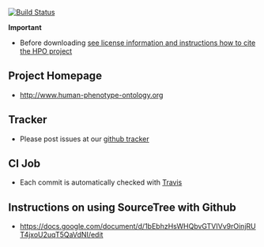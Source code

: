 [![Build Status](https://travis-ci.org/obophenotype/human-phenotype-ontology.svg?branch=master)](https://travis-ci.org/obophenotype/human-phenotype-ontology)



**Important**

 * Before downloading [see license information and instructions how to cite the HPO project](http://human-phenotype-ontology.github.io/license.html)

## Project Homepage

 * http://www.human-phenotype-ontology.org

## Tracker

 * Please post issues at our [github tracker](https://github.com/obophenotype/human-phenotype-ontology/issues)

## CI Job

 * Each commit is automatically checked with [Travis](https://travis-ci.org/obophenotype/human-phenotype-ontology)

## Instructions on using SourceTree with Github
 
 * https://docs.google.com/document/d/1bEbhzHsWHQbvGTVIVv9rOinjRUT4jxoU2uqT5QaVdNI/edit



